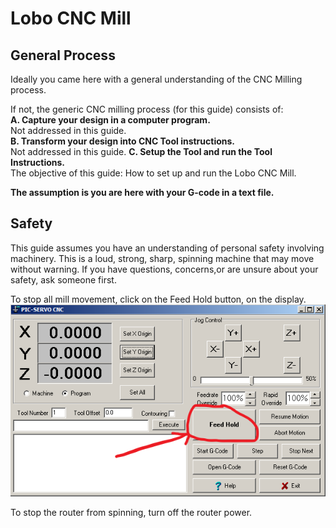# Lobo CNC Mill
## General Process
Ideally you came here with a general understanding of the CNC Milling process.

If not, the generic CNC milling process (for this guide) consists of:  
**A. Capture your design in a computer program.**  
Not addressed in this guide.  
**B. Transform your design into CNC Tool instructions.**  
Not addressed in this guide. 
**C. Setup the Tool and run the Tool Instructions.**  
The objective of this guide: How to set up and run the Lobo CNC Mill. 

**The assumption is you are here with your G-code in a text file.**  

## Safety
This guide assumes you have an understanding of personal safety involving machinery. This is a loud, strong, sharp, spinning machine that may move without warning. If you have questions, concerns,or are unsure about your safety, ask someone first.  

To stop all mill movement, click on the Feed Hold button, on the display.
![Feed Hold Button](./Lobo_CNC_Mill_FeedHoldButton.png)

To stop the router from spinning, turn off the router power.

